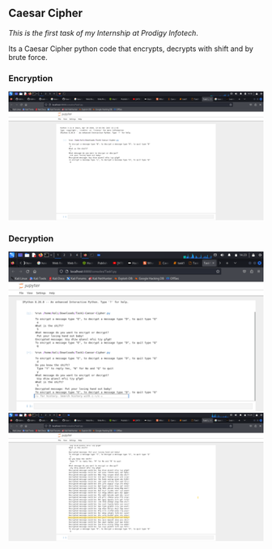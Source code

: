 ## Caesar Cipher
_This is the first task of my Internship at Prodigy Infotech_.

Its a Caesar Cipher python code that encrypts, decrypts with shift and by brute force.

### Encryption
![Encryption][1]

### Decryption
![Decryption with Shift][2]
![Decryption by brute][3]

[1]: ./Images/Encryption.png "Encryption"
[2]: ./Images/Decryption00.png "Decryption with Shift"
[3]: ./Images/Decryption01.png "Decryption by Brute"
